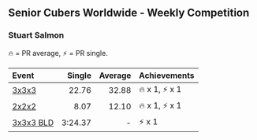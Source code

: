 ## Senior Cubers Worldwide - Weekly Competition
### Stuart Salmon

🔥 = PR average, ⚡ = PR single.

| Event | Single | Average | Achievements|
| :-- | --: | --: | :-- |
| [3x3x3](stuart_salmon/333.md) | 22.76 | 32.88 | <span style="white-space: nowrap">🔥 x 1</span>, <span style="white-space: nowrap">⚡ x 1</span> |
| [2x2x2](stuart_salmon/222.md) | 8.07 | 12.10 | <span style="white-space: nowrap">🔥 x 1</span>, <span style="white-space: nowrap">⚡ x 1</span> |
| [3x3x3 BLD](stuart_salmon/333bf.md) | 3:24.37 | - | <span style="white-space: nowrap">⚡ x 1</span> |

<!-- Global site tag (gtag.js) - Google Analytics -->
<script async src="https://www.googletagmanager.com/gtag/js?id=UA-86348435-3"></script>
<script>window.dataLayer = window.dataLayer || []; function gtag() {dataLayer.push(arguments);} gtag('js', new Date()); gtag('config', 'UA-86348435-3');</script>
